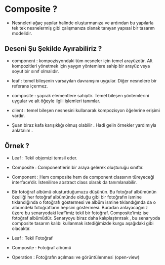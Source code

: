 # Composite ? 
* Nesneleri ağaç yapılar halinde oluşturmanıza ve ardından bu yapılarla tek tek nesnelermiş gibi çalışmanıza
olanak tanıyan yapısal bir tasarım modelidir.

## Deseni Şu Şekilde Ayırabiliriz ? 

* component : kompozisyondaki tüm nesneler için temel arayüzdür. Alt kompozitleri yönetmek için yaygın
yöntemlere sahip bir arayüz veya soyut bir sınıf olmalıdır.
* leaf : temel bileşenin varsayılan davranışını uygular. Diğer nesnelere bir referans içermez.
* composite : yaprak elementlere sahiptir. Temel bileşen yöntemlerini uygular ve alt 
öğeyle ilgili işlemleri tanımlar.
* client : temel bileşen nesnesini kullanarak kompozisyon öğelerine erişimi vardır.

* Şuan biraz kafa karışıklığı olmuş olabilir . Hadi gelin örnekler yardımıyla anlatalım .

## Örnek ? 

* Leaf : Tekil objemizi temsil eder.
* Composite : Componentlerin bir araya gelerek oluşturuğu sınıftır.
* Component : Hem composite hem de component classının türeyeceği interface’dir. 
İstenilirse abstract class olarak da tanımlanabilir.

* Bir fotoğraf albümü oluşturduğumuzu düşünün. Bu fotoğraf albümünün özelliği her fotoğraf 
albümünde olduğu gibi bir fotoğrafın ismine tıklandığında o fotoğrafı göstermesi ve 
albüm ismine tıklandığında da o albümdeki fotoğrafların hepsini göstermesi. Buradan anlayacağınız 
üzere bu senaryodaki leaf’imiz tekil bir fotoğraf. Composite’imiz ise fotoğraf albümüdür. Senaryoyu biraz daha 
kalıplaştırırsak , bu senaryoda composite tasarım kalıbı kullanmak istediğimizde kurgu aşağıdaki gibi olacaktır.

* Leaf : Tekil Fotoğraf
* Composite : Fotoğraf albümü
* Operation :   Fotoğrafın açılması ve görüntülenmesi (open-view)